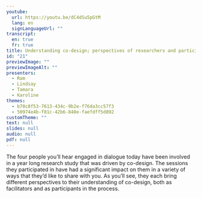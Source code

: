 ```yaml
---
youtube:
  url: https://youtu.be/dC4dSu5pGtM
  lang: en
  signLanguageUrl: ""
transcript:
  en: true
  fr: true
title: Understanding co-design; perspectives of researchers and participants/co-researchers
id: "21"
previewImage: ""
previewImageAlt: ""
presenters:
  - Ram
  - Lindsay
  - Tamara
  - Karoline
themes:
  - b70c8f53-7613-434c-9b2e-f76da3cc57f3
  - 50974e4b-f81c-42b6-848e-faefdff5d892
customTheme: ""
text: null
slides: null
audio: null
pdf: null
---
```

The four people you’ll hear engaged in dialogue today have been involved in a year long research study that was driven by co-design. The sessions they participated in have had a significant impact on them in a variety of ways that they’d like to share with you. As you’ll see, they each bring different perspectives to their understanding of co-design, both as facilitators and as participants in the process.
